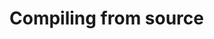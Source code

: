 
<!-- SPDX-License-Identifier: MIT-0 -->
<!-- SPDX-FileCopyrightText: 2022-2025 The DPS8M Development Team -->
<!-- scspell-id: 7d696b74-3233-11ed-a8ff-80ee73e9b8e7 -->

<!-- pagebreak -->

# Compiling from source

